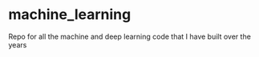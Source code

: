 # machine_learning
Repo for all the machine and deep learning code that I have built over the years
